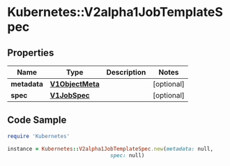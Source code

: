 # Kubernetes::V2alpha1JobTemplateSpec

## Properties

Name | Type | Description | Notes
------------ | ------------- | ------------- | -------------
**metadata** | [**V1ObjectMeta**](V1ObjectMeta.md) |  | [optional] 
**spec** | [**V1JobSpec**](V1JobSpec.md) |  | [optional] 

## Code Sample

```ruby
require 'Kubernetes'

instance = Kubernetes::V2alpha1JobTemplateSpec.new(metadata: null,
                                 spec: null)
```


